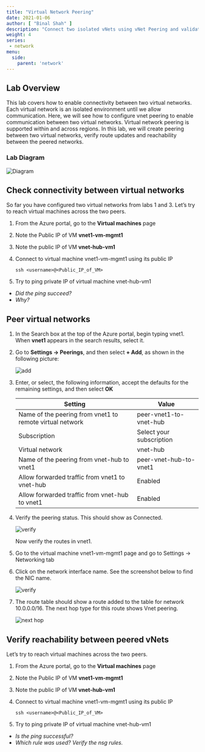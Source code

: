 ```yaml
---
title: "Virtual Network Peering"
date: 2021-01-06
author: [ "Binal Shah" ]
description: "Connect two isolated vNets using vNet Peering and validate routing and connectivity."
weight: 4
series:
 - network
menu:
  side:
    parent: 'network'
---
```


## Lab Overview

This lab covers how to enable connectivity between two virtual networks. Each virtual network is an isolated environment until we allow communication. Here, we will see how to configure vnet peering to enable communication between two virtual networks. Virtual network peering is supported within and across regions. In this lab, we will create peering between two virtual networks, verify route updates and reachability between the peered networks.

### Lab Diagram

![Diagram](/network/images/lab04-01-diagram.png)

## Check connectivity between virtual networks

So far you have configured two virtual networks from labs 1 and 3. Let’s try to reach virtual machines across the two peers.

1. From the Azure portal, go to the **Virtual machines** page
1. Note the Public IP of VM **vnet1-vm-mgmt1**
1. Note the public IP of VM **vnet-hub-vm1**
1. Connect to virtual machine vnet1-vm-mgmt1 using its public IP

    ```shell
    ssh <username>@<Public_IP_of_VM>
    ```

1. Try to ping private IP of virtual machine vnet-hub-vm1

* _Did the ping succeed?_
* _Why?_

## Peer virtual networks

1. In the Search box at the top of the Azure portal, begin typing vnet1. When **vnet1** appears in the search results, select it.
1. Go to **Settings &rarr; Peerings**, and then select **+ Add**, as shown in the following picture:

    ![add](/network/images/lab04-02-add.png)

1. Enter, or select, the following information, accept the defaults for the remaining settings, and then select **OK**

    | **Setting** | **Value** |
    |---|---|
    | Name of the peering from vnet1 to remote virtual network | peer-vnet1-to-vnet-hub |
    | Subscription | Select your subscription |
    | Virtual network | vnet-hub |
    | Name of the peering from vnet-hub to vnet1 | peer-vnet-hub-to-vnet1 |
    | Allow forwarded traffic from vnet1 to vnet-hub | Enabled |
    | Allow forwarded traffic from vnet-hub to vnet1 | Enabled |

1. Verify the peering status. This should show as Connected.

    ![verify](/network/images/lab04-03-verify.png)

    Now verify the routes in vnet1.

1. Go to the virtual machine vnet1-vm-mgmt1 page and go to Settings &rarr; Networking tab
1. Click on the network interface name. See the screenshot below to find the NIC name.

    ![verify](/network/images/lab04-04-nic.png)

1. The route table should show a route added to the table for network 10.0.0.0/16. The next hop type for this route shows Vnet peering.

    ![next hop](/network/images/lab04-05-nexthop.png)

## Verify reachability between peered vNets

Let’s try to reach virtual machines across the two peers.

1. From the Azure portal, go to the **Virtual machines** page
1. Note the Public IP of VM **vnet1-vm-mgmt1**
1. Note the public IP of VM **vnet-hub-vm1**
1. Connect to virtual machine vnet1-vm-mgmt1 using its public IP

    ```shell
    ssh <username>@<Public_IP_of_VM>
    ```

1. Try to ping private IP of virtual machine vnet-hub-vm1

* _Is the ping successful?_
* _Which rule was used? Verify the nsg rules._
